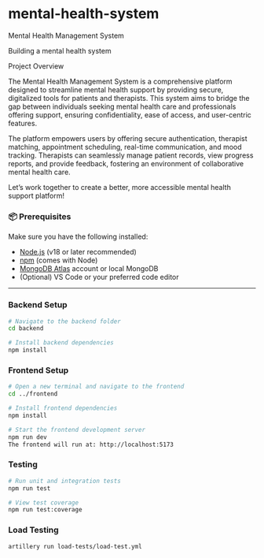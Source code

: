# mental-health-system
Mental Health Management System

Building a mental health system

Project Overview

The Mental Health Management System is a comprehensive platform designed to streamline mental health support by providing secure, digitalized tools for patients and therapists. This system aims to bridge the gap between individuals seeking mental health care and professionals offering support, ensuring confidentiality, ease of access, and user-centric features.

The platform empowers users by offering secure authentication, therapist matching, appointment scheduling, real-time communication, and mood tracking. Therapists can seamlessly manage patient records, view progress reports, and provide feedback, fostering an environment of collaborative mental health care.

Let’s work together to create a better, more accessible mental health support platform!

### 📦 Prerequisites

Make sure you have the following installed:

- [Node.js](https://nodejs.org/) (v18 or later recommended)  
- [npm](https://www.npmjs.com/) (comes with Node)  
- [MongoDB Atlas](https://www.mongodb.com/cloud/atlas) account or local MongoDB  
- (Optional) VS Code or your preferred code editor

---

### Backend Setup

```bash
# Navigate to the backend folder
cd backend

# Install backend dependencies
npm install

```
### Frontend Setup

```bash
# Open a new terminal and navigate to the frontend
cd ../frontend

# Install frontend dependencies
npm install

# Start the frontend development server
npm run dev
The frontend will run at: http://localhost:5173
```

### Testing
```bash
# Run unit and integration tests
npm run test

# View test coverage
npm run test:coverage
```

### Load Testing
```bash
artillery run load-tests/load-test.yml

